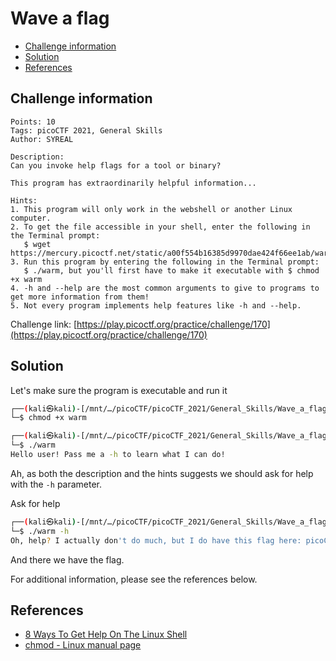 # Wave a flag

- [Challenge information](#challenge-information)
- [Solution](#solution)
- [References](#references)

## Challenge information
```
Points: 10
Tags: picoCTF 2021, General Skills
Author: SYREAL

Description:
Can you invoke help flags for a tool or binary? 

This program has extraordinarily helpful information...

Hints:
1. This program will only work in the webshell or another Linux computer.
2. To get the file accessible in your shell, enter the following in the Terminal prompt: 
   $ wget https://mercury.picoctf.net/static/a00f554b16385d9970dae424f66ee1ab/warm
3. Run this program by entering the following in the Terminal prompt: 
   $ ./warm, but you'll first have to make it executable with $ chmod +x warm
4. -h and --help are the most common arguments to give to programs to get more information from them!
5. Not every program implements help features like -h and --help.
```
Challenge link: [https://play.picoctf.org/practice/challenge/170](https://play.picoctf.org/practice/challenge/170)

## Solution

Let's make sure the program is executable and run it
```bash
┌──(kali㉿kali)-[/mnt/…/picoCTF/picoCTF_2021/General_Skills/Wave_a_flag]
└─$ chmod +x warm       

┌──(kali㉿kali)-[/mnt/…/picoCTF/picoCTF_2021/General_Skills/Wave_a_flag]
└─$ ./warm            
Hello user! Pass me a -h to learn what I can do!
```

Ah, as both the description and the hints suggests we should ask for help with the `-h` parameter.

Ask for help
```bash
┌──(kali㉿kali)-[/mnt/…/picoCTF/picoCTF_2021/General_Skills/Wave_a_flag]
└─$ ./warm -h
Oh, help? I actually don't do much, but I do have this flag here: picoCTF{<REDACTED>}
```

And there we have the flag.

For additional information, please see the references below.

## References

- [8 Ways To Get Help On The Linux Shell](https://vitux.com/get-help-on-linux-shell/)
- [chmod - Linux manual page](https://man7.org/linux/man-pages/man1/chmod.1.html)
